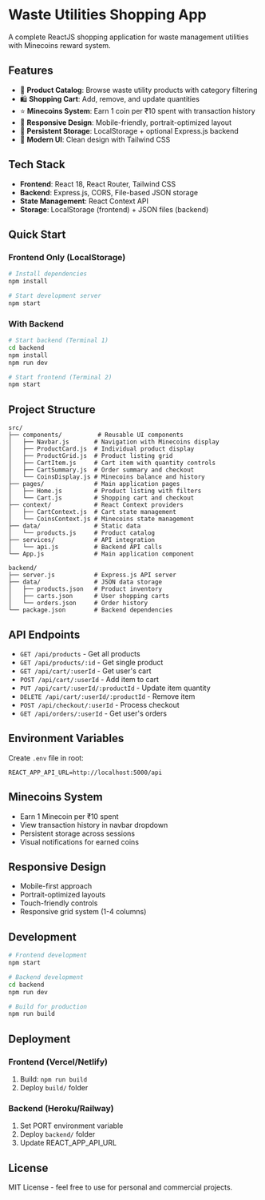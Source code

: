 # Waste Utilities Shopping App

A complete ReactJS shopping application for waste management utilities with Minecoins reward system.

## Features

- 🛒 **Product Catalog**: Browse waste utility products with category filtering
- 🛍️ **Shopping Cart**: Add, remove, and update quantities
- ⭐ **Minecoins System**: Earn 1 coin per ₹10 spent with transaction history
- 📱 **Responsive Design**: Mobile-friendly, portrait-optimized layout
- 💾 **Persistent Storage**: LocalStorage + optional Express.js backend
- 🎨 **Modern UI**: Clean design with Tailwind CSS

## Tech Stack

- **Frontend**: React 18, React Router, Tailwind CSS
- **Backend**: Express.js, CORS, File-based JSON storage
- **State Management**: React Context API
- **Storage**: LocalStorage (frontend) + JSON files (backend)

## Quick Start

### Frontend Only (LocalStorage)

```bash
# Install dependencies
npm install

# Start development server
npm start
```

### With Backend

```bash
# Start backend (Terminal 1)
cd backend
npm install
npm run dev

# Start frontend (Terminal 2)
npm start
```

## Project Structure

```
src/
├── components/          # Reusable UI components
│   ├── Navbar.js       # Navigation with Minecoins display
│   ├── ProductCard.js  # Individual product display
│   ├── ProductGrid.js  # Product listing grid
│   ├── CartItem.js     # Cart item with quantity controls
│   ├── CartSummary.js  # Order summary and checkout
│   └── CoinsDisplay.js # Minecoins balance and history
├── pages/              # Main application pages
│   ├── Home.js         # Product listing with filters
│   └── Cart.js         # Shopping cart and checkout
├── context/            # React Context providers
│   ├── CartContext.js  # Cart state management
│   └── CoinsContext.js # Minecoins state management
├── data/               # Static data
│   └── products.js     # Product catalog
├── services/           # API integration
│   └── api.js          # Backend API calls
└── App.js              # Main application component

backend/
├── server.js           # Express.js API server
├── data/               # JSON data storage
│   ├── products.json   # Product inventory
│   ├── carts.json      # User shopping carts
│   └── orders.json     # Order history
└── package.json        # Backend dependencies
```

## API Endpoints

- `GET /api/products` - Get all products
- `GET /api/products/:id` - Get single product
- `GET /api/cart/:userId` - Get user's cart
- `POST /api/cart/:userId` - Add item to cart
- `PUT /api/cart/:userId/:productId` - Update item quantity
- `DELETE /api/cart/:userId/:productId` - Remove item
- `POST /api/checkout/:userId` - Process checkout
- `GET /api/orders/:userId` - Get user's orders

## Environment Variables

Create `.env` file in root:

```
REACT_APP_API_URL=http://localhost:5000/api
```

## Minecoins System

- Earn 1 Minecoin per ₹10 spent
- View transaction history in navbar dropdown
- Persistent storage across sessions
- Visual notifications for earned coins

## Responsive Design

- Mobile-first approach
- Portrait-optimized layouts
- Touch-friendly controls
- Responsive grid system (1-4 columns)

## Development

```bash
# Frontend development
npm start

# Backend development
cd backend
npm run dev

# Build for production
npm run build
```

## Deployment

### Frontend (Vercel/Netlify)
1. Build: `npm run build`
2. Deploy `build/` folder

### Backend (Heroku/Railway)
1. Set PORT environment variable
2. Deploy `backend/` folder
3. Update REACT_APP_API_URL

## License

MIT License - feel free to use for personal and commercial projects.
